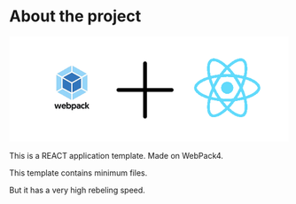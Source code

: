 # About the project
![IMG](readme.png)

This is a REACT application template. Made on WebPack4. 

This template contains minimum files.

 But it has a very high rebeling speed.
